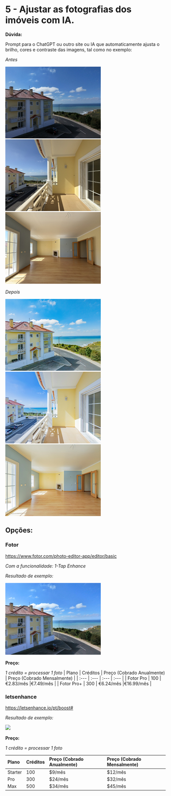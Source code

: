 # 5 - Ajustar as fotografias dos imóveis com IA.

**Dúvida:**


Prompt para o ChatGPT ou outro site ou IA que automaticamente ajusta o brilho, cores e contraste das imagens, tal como no exemplo:


*Antes*

<img src="/img/duvidas_5/DJI_20250326145221_0250_A.jpg" width="300"/>
<img src="/img/duvidas_5/IMG_4184 A.jpg" width="300"/>
<img src="/img/duvidas_5/IMG_4187 A.jpg" width="300"/>



*Depois*

<img src="/img/duvidas_5/DJI_20250326145221_0250_D.jpg" width="300"/>
<img src="/img/duvidas_5/IMG_4184 D.jpg" width="300"/>
<img src="/img/duvidas_5/IMG_4187 D.jpg" width="300"/>




## Opções:

### Fotor

https://www.fotor.com/photo-editor-app/editor/basic

*Com a funcionalidade: 1-Tap Enhance*


*Resultado de exemplo:*

<img src="/img/duvidas_5/fotor-DJI_2025.png" width="300"/>


**Preço:**

*1 crédito = processar 1 foto*
| Plano | Créditos | Preço (Cobrado Anualmente) | Preço (Cobrado Mensalmente) |
| :---       | :--- | :---         | :---       | 
| Fotor Pro  | 100  |  €2.83/mês  |€7.49/mês  |
| Fotor Pro+ | 300  |  €6.24/mês  |€16.99/mês |


### letsenhance

https://letsenhance.io/pt/boost#

*Resultado de exemplo:*

<img src="/img/duvidas_5/letsenhance-DJI_2025.jpg" width="300"/>


**Preço:**

*1 crédito = processar 1 foto*

| Plano | Créditos | Preço (Cobrado Anualmente) | Preço (Cobrado Mensalmente) |
| :---    | :--- | :---    | :---    |
| Starter | 100  | $9/mês  | $12/mês |
| Pro     | 300  | $24/mês | $32/mês |
| Max     | 500  | $34/mês | $45/mês |

